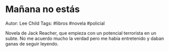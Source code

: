 # Mañana no estás

Autor: Lee Child
Tags: #libros #novela #policial 

Novela de Jack Reacher, que empieza con un potencial terrorista en un subte. No me acuerdo mucho la verdad pero me había entretenido y daban ganas de seguir leyendo.